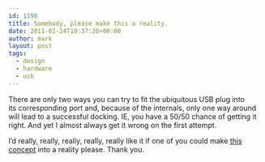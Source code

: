 ```yaml
---
id: 1190
title: Somebody, please make this a reality.
date: 2011-02-24T10:37:20+00:00
author: mark
layout: post
tags:
  - design
  - hardware
  - usb
---
```

There are only two ways you can try to fit the ubiquitous USB plug into its corresponding port and, because of the internals, only one way around will lead to a successful docking. IE, you have a 50/50 chance of getting it right. And yet I almost always get it wrong on the first attempt.

I&#8217;d really, really, really, really, really like it if one of you could make [this concept](http://www.engadget.com/2011/01/26/double-usb-concept-ends-your-fear-of-usb-plug-rejection/) into a reality please. Thank you.